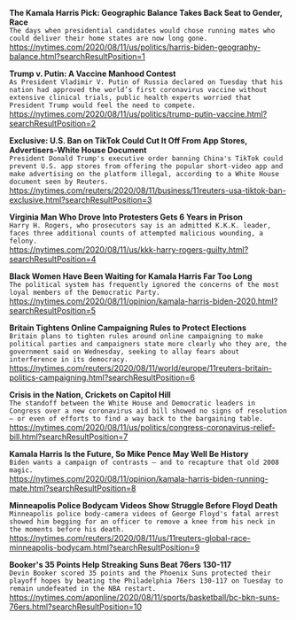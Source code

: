 **The Kamala Harris Pick: Geographic Balance Takes Back Seat to Gender, Race**\
`The days when presidential candidates would chose running mates who could deliver their home states are now long gone.`\
https://nytimes.com/2020/08/11/us/politics/harris-biden-geography-balance.html?searchResultPosition=1

**Trump v. Putin: A Vaccine Manhood Contest**\
`As President Vladimir V. Putin of Russia declared on Tuesday that his nation had approved the world’s first coronavirus vaccine without extensive clinical trials, public health experts worried that President Trump would feel the need to compete.`\
https://nytimes.com/2020/08/11/us/politics/trump-putin-vaccine.html?searchResultPosition=2

**Exclusive: U.S. Ban on TikTok Could Cut It Off From App Stores, Advertisers-White House Document**\
`President Donald Trump's executive order banning China's TikTok could prevent U.S. app stores from offering the popular short-video app and make advertising on the platform illegal, according to a White House document seen by Reuters. `\
https://nytimes.com/reuters/2020/08/11/business/11reuters-usa-tiktok-ban-exclusive.html?searchResultPosition=3

**Virginia Man Who Drove Into Protesters Gets 6 Years in Prison**\
`Harry H. Rogers, who prosecutors say is an admitted K.K.K. leader, faces three additional counts of attempted malicious wounding, a felony.`\
https://nytimes.com/2020/08/11/us/kkk-harry-rogers-guilty.html?searchResultPosition=4

**Black Women Have Been Waiting for Kamala Harris Far Too Long**\
`The political system has frequently ignored the concerns of the most loyal members of the Democratic Party.`\
https://nytimes.com/2020/08/11/opinion/kamala-harris-biden-2020.html?searchResultPosition=5

**Britain Tightens Online Campaigning Rules to Protect Elections**\
`Britain plans to tighten rules around online campaigning to make political parties and campaigners state more clearly who they are, the government said on Wednesday, seeking to allay fears about interference in its democracy.`\
https://nytimes.com/reuters/2020/08/11/world/europe/11reuters-britain-politics-campaigning.html?searchResultPosition=6

**Crisis in the Nation, Crickets on Capitol Hill**\
`The standoff between the White House and Democratic leaders in Congress over a new coronavirus aid bill showed no signs of resolution — or even of efforts to find a way back to the bargaining table.`\
https://nytimes.com/2020/08/11/us/politics/congress-coronavirus-relief-bill.html?searchResultPosition=7

**Kamala Harris Is the Future, So Mike Pence May Well Be History**\
`Biden wants a campaign of contrasts — and to recapture that old 2008 magic.`\
https://nytimes.com/2020/08/11/opinion/kamala-harris-biden-running-mate.html?searchResultPosition=8

**Minneapolis Police Bodycam Videos Show Struggle Before Floyd Death**\
`Minneapolis police body-camera videos of George Floyd's fatal arrest showed him begging for an officer to remove a knee from his neck in the moments before his death.`\
https://nytimes.com/reuters/2020/08/11/us/11reuters-global-race-minneapolis-bodycam.html?searchResultPosition=9

**Booker's 35 Points Help Streaking Suns Beat 76ers 130-117**\
`Devin Booker scored 35 points and the Phoenix Suns protected their playoff hopes by beating the Philadelphia 76ers 130-117 on Tuesday to remain undefeated in the NBA restart.`\
https://nytimes.com/aponline/2020/08/11/sports/basketball/bc-bkn-suns-76ers.html?searchResultPosition=10

